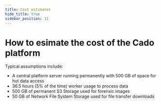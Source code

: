 ```yaml
---
title: Cost estimates
hide_title: true
sidebar_position: 11
---
```


# How to esimate the cost of the Cado platform

Typical assumptions include:
- A central platform server running permanently with 500 GB of space for hot data access
- 36.5 hours (5% of the time) worker usage to process data
- 500 GB of permanent S3 Storage used for forensic images
- 50 GB of Network File System Storage used for file transfer downloads
